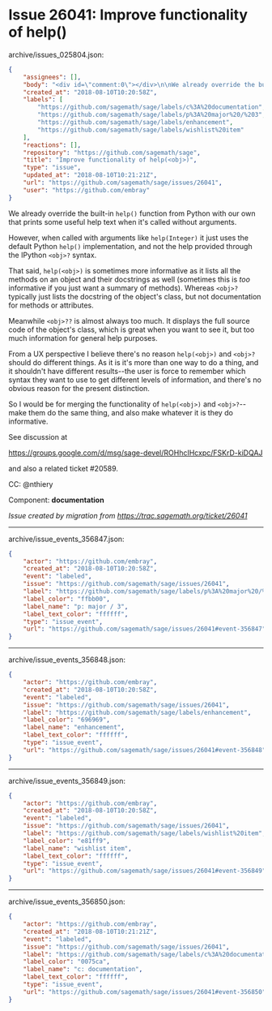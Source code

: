 # Issue 26041: Improve functionality of help(<obj>)

archive/issues_025804.json:
```json
{
    "assignees": [],
    "body": "<div id=\"comment:0\"></div>\n\nWe already override the built-in `help()` function from Python with our own that prints some useful help text when it's called without arguments.\n\nHowever, when called with arguments like `help(Integer)` it just uses the default Python `help()` implementation, and not the help provided through the IPython `<obj>?` syntax.\n\nThat said, `help(<obj>)` is sometimes more informative as it lists all the methods on an object and their docstrings as well (sometimes this is *too* informative if you just want a summary of methods).  Whereas `<obj>?` typically just lists the docstring of the object's class, but not documentation for methods or attributes.\n\nMeanwhile `<obj>??` is almost always too much.  It displays the full source code of the object's class, which is great when you want to see it, but too much information for general help purposes.\n\nFrom a UX perspective I believe there's no reason `help(<obj>)` and `<obj>?` should do different things.  As it is it's more than one way to do a thing, and it shouldn't have different results--the user is force to remember which syntax they want to use to get different levels of information, and there's no obvious reason for the present distinction.\n\nSo I would be for merging the functionality of `help(<obj>)` and `<obj>?`--make them do the same thing, and also make whatever it is they do informative.\n\nSee discussion at\n\nhttps://groups.google.com/d/msg/sage-devel/ROHhcIHcxpc/FSKrD-kiDQAJ\n\nand also a related ticket #20589.\n\nCC:  @nthiery\n\nComponent: **documentation**\n\n_Issue created by migration from https://trac.sagemath.org/ticket/26041_\n\n",
    "created_at": "2018-08-10T10:20:58Z",
    "labels": [
        "https://github.com/sagemath/sage/labels/c%3A%20documentation",
        "https://github.com/sagemath/sage/labels/p%3A%20major%20/%203",
        "https://github.com/sagemath/sage/labels/enhancement",
        "https://github.com/sagemath/sage/labels/wishlist%20item"
    ],
    "reactions": [],
    "repository": "https://github.com/sagemath/sage",
    "title": "Improve functionality of help(<obj>)",
    "type": "issue",
    "updated_at": "2018-08-10T10:21:21Z",
    "url": "https://github.com/sagemath/sage/issues/26041",
    "user": "https://github.com/embray"
}
```
<div id="comment:0"></div>

We already override the built-in `help()` function from Python with our own that prints some useful help text when it's called without arguments.

However, when called with arguments like `help(Integer)` it just uses the default Python `help()` implementation, and not the help provided through the IPython `<obj>?` syntax.

That said, `help(<obj>)` is sometimes more informative as it lists all the methods on an object and their docstrings as well (sometimes this is *too* informative if you just want a summary of methods).  Whereas `<obj>?` typically just lists the docstring of the object's class, but not documentation for methods or attributes.

Meanwhile `<obj>??` is almost always too much.  It displays the full source code of the object's class, which is great when you want to see it, but too much information for general help purposes.

From a UX perspective I believe there's no reason `help(<obj>)` and `<obj>?` should do different things.  As it is it's more than one way to do a thing, and it shouldn't have different results--the user is force to remember which syntax they want to use to get different levels of information, and there's no obvious reason for the present distinction.

So I would be for merging the functionality of `help(<obj>)` and `<obj>?`--make them do the same thing, and also make whatever it is they do informative.

See discussion at

https://groups.google.com/d/msg/sage-devel/ROHhcIHcxpc/FSKrD-kiDQAJ

and also a related ticket #20589.

CC:  @nthiery

Component: **documentation**

_Issue created by migration from https://trac.sagemath.org/ticket/26041_





---

archive/issue_events_356847.json:
```json
{
    "actor": "https://github.com/embray",
    "created_at": "2018-08-10T10:20:58Z",
    "event": "labeled",
    "issue": "https://github.com/sagemath/sage/issues/26041",
    "label": "https://github.com/sagemath/sage/labels/p%3A%20major%20/%203",
    "label_color": "ffbb00",
    "label_name": "p: major / 3",
    "label_text_color": "ffffff",
    "type": "issue_event",
    "url": "https://github.com/sagemath/sage/issues/26041#event-356847"
}
```



---

archive/issue_events_356848.json:
```json
{
    "actor": "https://github.com/embray",
    "created_at": "2018-08-10T10:20:58Z",
    "event": "labeled",
    "issue": "https://github.com/sagemath/sage/issues/26041",
    "label": "https://github.com/sagemath/sage/labels/enhancement",
    "label_color": "696969",
    "label_name": "enhancement",
    "label_text_color": "ffffff",
    "type": "issue_event",
    "url": "https://github.com/sagemath/sage/issues/26041#event-356848"
}
```



---

archive/issue_events_356849.json:
```json
{
    "actor": "https://github.com/embray",
    "created_at": "2018-08-10T10:20:58Z",
    "event": "labeled",
    "issue": "https://github.com/sagemath/sage/issues/26041",
    "label": "https://github.com/sagemath/sage/labels/wishlist%20item",
    "label_color": "e81ff9",
    "label_name": "wishlist item",
    "label_text_color": "ffffff",
    "type": "issue_event",
    "url": "https://github.com/sagemath/sage/issues/26041#event-356849"
}
```



---

archive/issue_events_356850.json:
```json
{
    "actor": "https://github.com/embray",
    "created_at": "2018-08-10T10:21:21Z",
    "event": "labeled",
    "issue": "https://github.com/sagemath/sage/issues/26041",
    "label": "https://github.com/sagemath/sage/labels/c%3A%20documentation",
    "label_color": "0075ca",
    "label_name": "c: documentation",
    "label_text_color": "ffffff",
    "type": "issue_event",
    "url": "https://github.com/sagemath/sage/issues/26041#event-356850"
}
```
